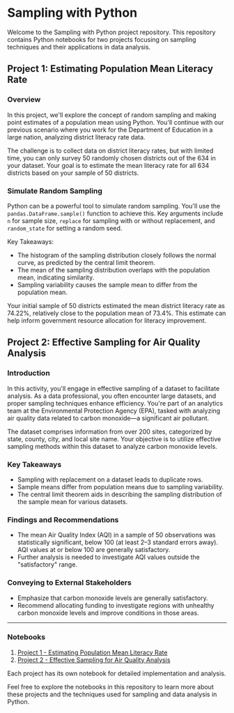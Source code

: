 # Sampling with Python

Welcome to the Sampling with Python project repository. This repository contains Python notebooks for two projects focusing on sampling techniques and their applications in data analysis.

## Project 1: Estimating Population Mean Literacy Rate

### Overview
In this project, we'll explore the concept of random sampling and making point estimates of a population mean using Python. You'll continue with our previous scenario where you work for the Department of Education in a large nation, analyzing district literacy rate data.

The challenge is to collect data on district literacy rates, but with limited time, you can only survey 50 randomly chosen districts out of the 634 in your dataset. Your goal is to estimate the mean literacy rate for all 634 districts based on your sample of 50 districts.

### Simulate Random Sampling
Python can be a powerful tool to simulate random sampling. You'll use the `pandas.DataFrame.sample()` function to achieve this. Key arguments include `n` for sample size, `replace` for sampling with or without replacement, and `random_state` for setting a random seed.

Key Takeaways:
- The histogram of the sampling distribution closely follows the normal curve, as predicted by the central limit theorem.
- The mean of the sampling distribution overlaps with the population mean, indicating similarity.
- Sampling variability causes the sample mean to differ from the population mean.

Your initial sample of 50 districts estimated the mean district literacy rate as 74.22%, relatively close to the population mean of 73.4%. This estimate can help inform government resource allocation for literacy improvement.

## Project 2: Effective Sampling for Air Quality Analysis

### Introduction
In this activity, you'll engage in effective sampling of a dataset to facilitate analysis. As a data professional, you often encounter large datasets, and proper sampling techniques enhance efficiency. You're part of an analytics team at the Environmental Protection Agency (EPA), tasked with analyzing air quality data related to carbon monoxide—a significant air pollutant.

The dataset comprises information from over 200 sites, categorized by state, county, city, and local site name. Your objective is to utilize effective sampling methods within this dataset to analyze carbon monoxide levels.

### Key Takeaways
- Sampling with replacement on a dataset leads to duplicate rows.
- Sample means differ from population means due to sampling variability.
- The central limit theorem aids in describing the sampling distribution of the sample mean for various datasets.

### Findings and Recommendations
- The mean Air Quality Index (AQI) in a sample of 50 observations was statistically significant, below 100 (at least 2–3 standard errors away). AQI values at or below 100 are generally satisfactory.
- Further analysis is needed to investigate AQI values outside the "satisfactory" range.

### Conveying to External Stakeholders
- Emphasize that carbon monoxide levels are generally satisfactory.
- Recommend allocating funding to investigate regions with unhealthy carbon monoxide levels and improve conditions in those areas.

---

### Notebooks

1. [Project 1 - Estimating Population Mean Literacy Rate](project1.ipynb)
2. [Project 2 - Effective Sampling for Air Quality Analysis](project2.ipynb)

Each project has its own notebook for detailed implementation and analysis.

Feel free to explore the notebooks in this repository to learn more about these projects and the techniques used for sampling and data analysis in Python.
